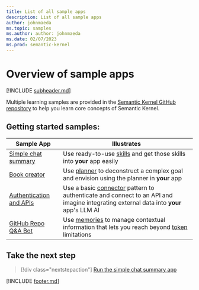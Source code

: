 ```yaml
---
title: List of all sample apps
description: List of all sample apps
author: johnmaeda
ms.topic: samples
ms.author: author: johnmaeda
ms.date: 02/07/2023
ms.prod: semantic-kernel
---
```

# Overview of sample apps

[!INCLUDE [subheader.md](../includes/pat_medium.md)]

Multiple learning samples are provided in the [Semantic Kernel GitHub repository](/semantic-kernel/getting-started/setup) to help you learn core concepts of Semantic Kernel.

## Getting started samples:

| Sample App | Illustrates |
|---|---|
| [Simple chat summary](simplechatsummary) | Use ready-to-use [skills](../concepts-sk/skills) and get those skills into **your** app easily |
| [Book creator](bookcreator) | Use [planner](../concepts-sk/planner) to deconstruct a complex goal and envision using the planner in **your** app |
| [Authentication and APIs](authapi) | Use a basic [connector](/semantic-kernel/concepts-sk/connectors) pattern to authenticate and connect to an API and imagine integrating external data into **your** app's LLM AI |
| [GitHub Repo Q&A Bot](githubrepoqabot) | Use [memories](../concepts-sk/memories) to manage contextual information that lets you reach beyond [token](../concepts-ai/tokens) limitations |

## Take the next step

> [!div class="nextstepaction"]
> [Run the simple chat summary app](simplechatsummary)

[!INCLUDE [footer.md](../includes/footer.md)]
